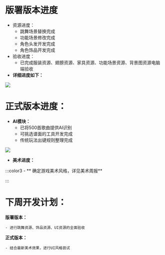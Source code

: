 # 版署版本进度
+ 资源进度：
    - 跳舞场景替换完成
    - 功能场景修改完成
    - 角色头发开发完成
    - 角色饰品开发完成
+ 验收进度：
    - 已完成服装资源、翅膀资源、家具资源、功能场景资源、背景图资源电脑端验收
+ **详细进度如下：**

![](https://cdn.nlark.com/yuque/0/2024/png/12926950/1717750788549-52d68f53-d6ff-49fe-9070-9b2806d70a79.png)

# 正式版本进度：
+ **AI模块：**
    - 已将500首歌曲提供AI识别
    - 可挑选谱面的工具开发完成
    - 传统玩法出键规则整理完成

![](https://cdn.nlark.com/yuque/0/2024/png/12926950/1717750806844-0893de5a-1499-48b3-bfe2-11c1f716ee58.png)

+ **美术进度：**

:::color3
    - ** 确定游戏美术风格，详见美术周报**

:::

# 下周开发计划：
**版署版本：**

    - 进行跳舞资源、饰品资源、UI资源的全面验收

**正式版本：**

    - 结合最新美术效果，进行UI风格尝试

